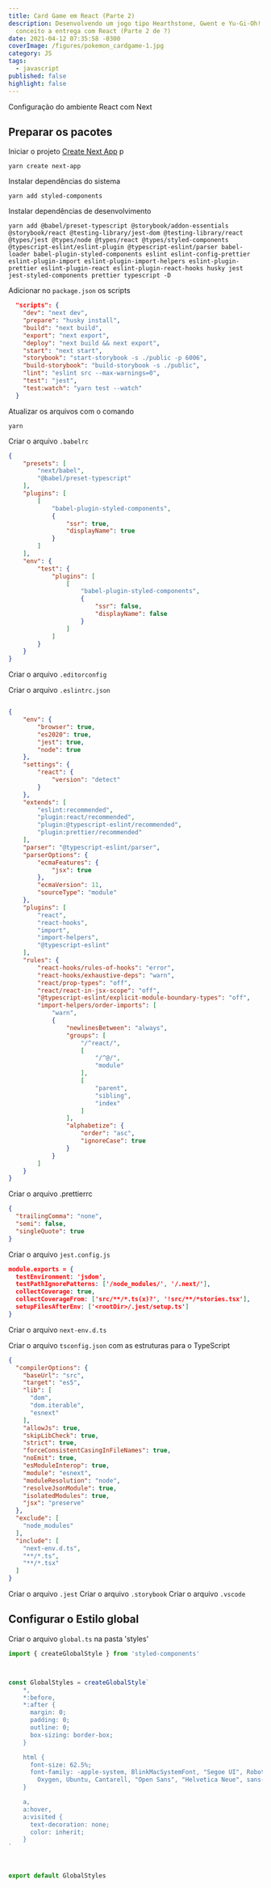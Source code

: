```yaml
---
title: Card Game em React (Parte 2)
description: Desenvolvendo um jogo tipo Hearthstone, Gwent e Yu-Gi-Oh! do
  conceito a entrega com React (Parte 2 de ?)
date: 2021-04-12 07:35:58 -0300
coverImage: /figures/pokemon_cardgame-1.jpg
category: JS
tags:
  - javascript
published: false
highlight: false
---
```

Configuração do ambiente React com Next

## Preparar os pacotes 

Iniciar o projeto [Create Next App](https://nextjs.org/docs/api-reference/create-next-app) p

```shell
yarn create next-app
```

Instalar dependências do sistema

```shell
yarn add styled-components
```

Instalar dependências de desenvolvimento

```shell
yarn add @babel/preset-typescript @storybook/addon-essentials @storybook/react @testing-library/jest-dom @testing-library/react @types/jest @types/node @types/react @types/styled-components @typescript-eslint/eslint-plugin @typescript-eslint/parser babel-loader babel-plugin-styled-components eslint eslint-config-prettier eslint-plugin-import eslint-plugin-import-helpers eslint-plugin-prettier eslint-plugin-react eslint-plugin-react-hooks husky jest jest-styled-components prettier typescript -D
```

Adicionar no `package.json` os scripts 

```json
  "scripts": {
    "dev": "next dev",
    "prepare": "husky install",
    "build": "next build",
    "export": "next export",
    "deploy": "next build && next export",
    "start": "next start",
    "storybook": "start-storybook -s ./public -p 6006",
    "build-storybook": "build-storybook -s ./public",
    "lint": "eslint src --max-warnings=0",
    "test": "jest",
    "test:watch": "yarn test --watch"
  }
```

Atualizar os arquivos com o comando

```shell
yarn 
```

Criar o arquivo `.babelrc`

```json
{
    "presets": [
        "next/babel",
        "@babel/preset-typescript"
    ],
    "plugins": [
        [
            "babel-plugin-styled-components",
            {
                "ssr": true,
                "displayName": true
            }
        ]
    ],
    "env": {
        "test": {
            "plugins": [
                [
                    "babel-plugin-styled-components",
                    {
                        "ssr": false,
                        "displayName": false
                    }
                ]
            ]
        }
    }
}
```

Criar o arquivo `.editorconfig`

Criar o arquivo `.eslintrc.json`

```json

{
    "env": {
        "browser": true,
        "es2020": true,
        "jest": true,
        "node": true
    },
    "settings": {
        "react": {
            "version": "detect"
        }
    },
    "extends": [
        "eslint:recommended",
        "plugin:react/recommended",
        "plugin:@typescript-eslint/recommended",
        "plugin:prettier/recommended"
    ],
    "parser": "@typescript-eslint/parser",
    "parserOptions": {
        "ecmaFeatures": {
            "jsx": true
        },
        "ecmaVersion": 11,
        "sourceType": "module"
    },
    "plugins": [
        "react",
        "react-hooks",
        "import",
        "import-helpers",
        "@typescript-eslint"
    ],
    "rules": {
        "react-hooks/rules-of-hooks": "error",
        "react-hooks/exhaustive-deps": "warn",
        "react/prop-types": "off",
        "react/react-in-jsx-scope": "off",
        "@typescript-eslint/explicit-module-boundary-types": "off",
        "import-helpers/order-imports": [
            "warn",
            {
                "newlinesBetween": "always",
                "groups": [
                    "/^react/",
                    [
                        "/^@/",
                        "module"
                    ],
                    [
                        "parent",
                        "sibling",
                        "index"
                    ]
                ],
                "alphabetize": {
                    "order": "asc",
                    "ignoreCase": true
                }
            }
        ]
    }
}
```

Criar o arquivo .prettierrc

```json
{
  "trailingComma": "none",
  "semi": false,
  "singleQuote": true
}
```

Criar o arquivo `jest.config.js`

```json
module.exports = {
  testEnvironment: 'jsdom',
  testPathIgnorePatterns: ['/node_modules/', '/.next/'],
  collectCoverage: true,
  collectCoverageFrom: ['src/**/*.ts(x)?', '!src/**/*stories.tsx'],
  setupFilesAfterEnv: ['<rootDir>/.jest/setup.ts']
}
```

Criar o arquivo `next-env.d.ts`

Criar o arquivo `tsconfig.json` com as estruturas para o TypeScript

```json
{
  "compilerOptions": {
    "baseUrl": "src",
    "target": "es5",
    "lib": [
      "dom",
      "dom.iterable",
      "esnext"
    ],
    "allowJs": true,
    "skipLibCheck": true,
    "strict": true,
    "forceConsistentCasingInFileNames": true,
    "noEmit": true,
    "esModuleInterop": true,
    "module": "esnext",
    "moduleResolution": "node",
    "resolveJsonModule": true,
    "isolatedModules": true,
    "jsx": "preserve"
  },
  "exclude": [
    "node_modules"
  ],
  "include": [
    "next-env.d.ts",
    "**/*.ts",
    "**/*.tsx"
  ]
}
```

Criar o arquivo `.jest`
Criar o arquivo `.storybook`
Criar o arquivo `.vscode`

## Configurar o Estilo global
 
Criar o arquivo `global.ts` na pasta 'styles'

```typescript
import { createGlobalStyle } from 'styled-components'



const GlobalStyles = createGlobalStyle`
    *,
    *:before,
    *:after {
      margin: 0;
      padding: 0;
      outline: 0;
      box-sizing: border-box;
    }

    html {
      font-size: 62.5%;
      font-family: -apple-system, BlinkMacSystemFont, "Segoe UI", Roboto,
        Oxygen, Ubuntu, Cantarell, "Open Sans", "Helvetica Neue", sans-serif;
    }

    a,
    a:hover,
    a:visited {
      text-decoration: none;
      color: inherit;
    }
`



export default GlobalStyles
```
